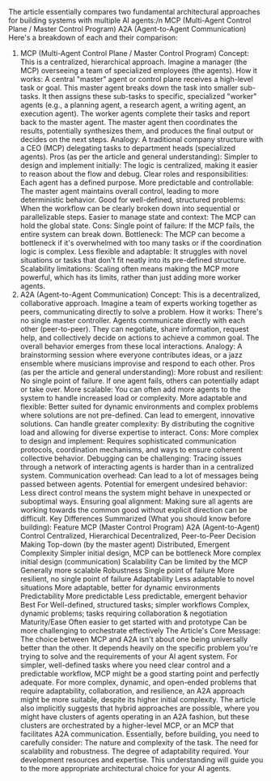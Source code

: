 The article essentially compares two fundamental architectural approaches for building systems with multiple AI agents:/n
MCP (Multi-Agent Control Plane / Master Control Program)
A2A (Agent-to-Agent Communication)
Here's a breakdown of each and their comparison:
1. MCP (Multi-Agent Control Plane / Master Control Program)
Concept: This is a centralized, hierarchical approach. Imagine a manager (the MCP) overseeing a team of specialized employees (the agents).
How it works:
A central "master" agent or control plane receives a high-level task or goal.
This master agent breaks down the task into smaller sub-tasks.
It then assigns these sub-tasks to specific, specialized "worker" agents (e.g., a planning agent, a research agent, a writing agent, an execution agent).
The worker agents complete their tasks and report back to the master agent.
The master agent then coordinates the results, potentially synthesizes them, and produces the final output or decides on the next steps.
Analogy: A traditional company structure with a CEO (MCP) delegating tasks to department heads (specialized agents).
Pros (as per the article and general understanding):
Simpler to design and implement initially: The logic is centralized, making it easier to reason about the flow and debug.
Clear roles and responsibilities: Each agent has a defined purpose.
More predictable and controllable: The master agent maintains overall control, leading to more deterministic behavior.
Good for well-defined, structured problems: When the workflow can be clearly broken down into sequential or parallelizable steps.
Easier to manage state and context: The MCP can hold the global state.
Cons:
Single point of failure: If the MCP fails, the entire system can break down.
Bottleneck: The MCP can become a bottleneck if it's overwhelmed with too many tasks or if the coordination logic is complex.
Less flexible and adaptable: It struggles with novel situations or tasks that don't fit neatly into its pre-defined structure.
Scalability limitations: Scaling often means making the MCP more powerful, which has its limits, rather than just adding more worker agents.
2. A2A (Agent-to-Agent Communication)
Concept: This is a decentralized, collaborative approach. Imagine a team of experts working together as peers, communicating directly to solve a problem.
How it works:
There's no single master controller.
Agents communicate directly with each other (peer-to-peer).
They can negotiate, share information, request help, and collectively decide on actions to achieve a common goal.
The overall behavior emerges from these local interactions.
Analogy: A brainstorming session where everyone contributes ideas, or a jazz ensemble where musicians improvise and respond to each other.
Pros (as per the article and general understanding):
More robust and resilient: No single point of failure. If one agent fails, others can potentially adapt or take over.
More scalable: You can often add more agents to the system to handle increased load or complexity.
More adaptable and flexible: Better suited for dynamic environments and complex problems where solutions are not pre-defined. Can lead to emergent, innovative solutions.
Can handle greater complexity: By distributing the cognitive load and allowing for diverse expertise to interact.
Cons:
More complex to design and implement: Requires sophisticated communication protocols, coordination mechanisms, and ways to ensure coherent collective behavior.
Debugging can be challenging: Tracing issues through a network of interacting agents is harder than in a centralized system.
Communication overhead: Can lead to a lot of messages being passed between agents.
Potential for emergent undesired behavior: Less direct control means the system might behave in unexpected or suboptimal ways.
Ensuring goal alignment: Making sure all agents are working towards the common good without explicit direction can be difficult.
Key Differences Summarized (What you should know before building):
Feature	MCP (Master Control Program)	A2A (Agent-to-Agent)
Control	Centralized, Hierarchical	Decentralized, Peer-to-Peer
Decision Making	Top-down (by the master agent)	Distributed, Emergent
Complexity	Simpler initial design, MCP can be bottleneck	More complex initial design (communication)
Scalability	Can be limited by the MCP	Generally more scalable
Robustness	Single point of failure	More resilient, no single point of failure
Adaptability	Less adaptable to novel situations	More adaptable, better for dynamic environments
Predictability	More predictable	Less predictable, emergent behavior
Best For	Well-defined, structured tasks; simpler workflows	Complex, dynamic problems; tasks requiring collaboration & negotiation
Maturity/Ease	Often easier to get started with and prototype	Can be more challenging to orchestrate effectively
The Article's Core Message:
The choice between MCP and A2A isn't about one being universally better than the other. It depends heavily on the specific problem you're trying to solve and the requirements of your AI agent system.
For simpler, well-defined tasks where you need clear control and a predictable workflow, MCP might be a good starting point and perfectly adequate.
For more complex, dynamic, and open-ended problems that require adaptability, collaboration, and resilience, an A2A approach might be more suitable, despite its higher initial complexity.
The article also implicitly suggests that hybrid approaches are possible, where you might have clusters of agents operating in an A2A fashion, but these clusters are orchestrated by a higher-level MCP, or an MCP that facilitates A2A communication.
Essentially, before building, you need to carefully consider:
The nature and complexity of the task.
The need for scalability and robustness.
The degree of adaptability required.
Your development resources and expertise.
This understanding will guide you to the more appropriate architectural choice for your AI agents.
